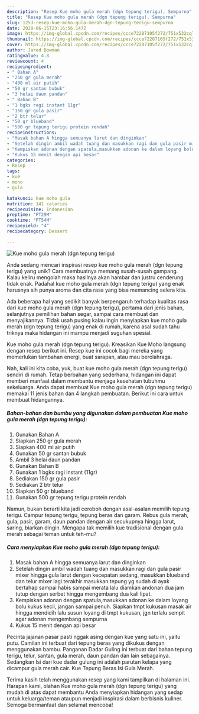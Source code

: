 ```yaml
---
description: "Resep Kue moho gula merah (dgn tepung terigu), Sempurna"
title: "Resep Kue moho gula merah (dgn tepung terigu), Sempurna"
slug: 1253-resep-kue-moho-gula-merah-dgn-tepung-terigu-sempurna
date: 2020-06-15T23:16:56.147Z
image: https://img-global.cpcdn.com/recipes/ccce72287105f272/751x532cq70/kue-moho-gula-merah-dgn-tepung-terigu-foto-resep-utama.jpg
thumbnail: https://img-global.cpcdn.com/recipes/ccce72287105f272/751x532cq70/kue-moho-gula-merah-dgn-tepung-terigu-foto-resep-utama.jpg
cover: https://img-global.cpcdn.com/recipes/ccce72287105f272/751x532cq70/kue-moho-gula-merah-dgn-tepung-terigu-foto-resep-utama.jpg
author: Jared Bowman
ratingvalue: 4.8
reviewcount: 4
recipeingredient:
- " Bahan A"
- "250 gr gula merah"
- "400 ml air putih"
- "50 gr santan bubuk"
- "3 helai daun pandan"
- " Bahan B"
- "1 bgks ragi instant 11gr"
- "150 gr gula pasir"
- "2 btr telur"
- "50 gr blueband"
- "500 gr tepung terigu protein rendah"
recipeinstructions:
- "Masak bahan A hingga semuanya larut dan dinginkan"
- "Setelah dingin ambil wadah tuang dan masukkan ragi dan gula pasir mixer hingga gula larut dengan kecepatan sedang, masukkan blueband dan telur mixer lagi.terakhir masukkan tepung yg sudah di ayak bertahap sampai habis sampai merata lalu diamkan andonan dua jam tutup dengan serbet hingga mengembang dua kali lipat."
- "Kempiskan adonan dengan spatula,masukkan adonan ke dalam loyang bolu kukus kecil, jangan sampai penuh. Siapkan tmpt kukusan masak air hingga mendidih lalu susun loyang di tmpt kukusan, jgn terlalu sempit agar adonan mengembang sempurna"
- "Kukus 15 menit dengan api besar"
categories:
- Resep
tags:
- kue
- moho
- gula

katakunci: kue moho gula 
nutrition: 141 calories
recipecuisine: Indonesian
preptime: "PT29M"
cooktime: "PT54M"
recipeyield: "4"
recipecategory: Dessert

---
```



![Kue moho gula merah (dgn tepung terigu)](https://img-global.cpcdn.com/recipes/ccce72287105f272/751x532cq70/kue-moho-gula-merah-dgn-tepung-terigu-foto-resep-utama.jpg)

Anda sedang mencari inspirasi resep kue moho gula merah (dgn tepung terigu) yang unik? Cara membuatnya memang susah-susah gampang. Kalau keliru mengolah maka hasilnya akan hambar dan justru cenderung tidak enak. Padahal kue moho gula merah (dgn tepung terigu) yang enak harusnya sih punya aroma dan cita rasa yang bisa memancing selera kita.

Ada beberapa hal yang sedikit banyak berpengaruh terhadap kualitas rasa dari kue moho gula merah (dgn tepung terigu), pertama dari jenis bahan, selanjutnya pemilihan bahan segar, sampai cara membuat dan menyajikannya. Tidak usah pusing kalau ingin menyiapkan kue moho gula merah (dgn tepung terigu) yang enak di rumah, karena asal sudah tahu triknya maka hidangan ini mampu menjadi suguhan spesial.

Kue moho gula merah (dgn tepung terigu). Kreasikan Kue Moho langsung dengan resep berikut ini. Resep kue ini cocok bagi mereka yang memerlukan tambahan energi, buat sarapan, atau mau berolahraga.


Nah, kali ini kita coba, yuk, buat kue moho gula merah (dgn tepung terigu) sendiri di rumah. Tetap berbahan yang sederhana, hidangan ini dapat memberi manfaat dalam membantu menjaga kesehatan tubuhmu sekeluarga. Anda dapat membuat Kue moho gula merah (dgn tepung terigu) memakai 11 jenis bahan dan 4 langkah pembuatan. Berikut ini cara untuk membuat hidangannya.

<!--inarticleads1-->

##### Bahan-bahan dan bumbu yang digunakan dalam pembuatan Kue moho gula merah (dgn tepung terigu):

1. Gunakan  Bahan A
1. Siapkan 250 gr gula merah
1. Siapkan 400 ml air putih
1. Gunakan 50 gr santan bubuk
1. Ambil 3 helai daun pandan
1. Gunakan  Bahan B
1. Gunakan 1 bgks ragi instant (11gr)
1. Sediakan 150 gr gula pasir
1. Sediakan 2 btr telur
1. Siapkan 50 gr blueband
1. Gunakan 500 gr tepung terigu protein rendah


Namun, bukan berarti kita jadi ceroboh dengan asal-asalan memilih tepung terigu. Campur tepung terigu, tepung beras dan garam. Rebus gula merah, gula, pasir, garam, daun pandan dengan air secukupnya hingga larut, saring, biarkan dingin. Mengapa tak memilih kue tradisional dengan gula merah sebagai teman untuk teh-mu? 

<!--inarticleads2-->

##### Cara menyiapkan Kue moho gula merah (dgn tepung terigu):

1. Masak bahan A hingga semuanya larut dan dinginkan
1. Setelah dingin ambil wadah tuang dan masukkan ragi dan gula pasir mixer hingga gula larut dengan kecepatan sedang, masukkan blueband dan telur mixer lagi.terakhir masukkan tepung yg sudah di ayak bertahap sampai habis sampai merata lalu diamkan andonan dua jam tutup dengan serbet hingga mengembang dua kali lipat.
1. Kempiskan adonan dengan spatula,masukkan adonan ke dalam loyang bolu kukus kecil, jangan sampai penuh. Siapkan tmpt kukusan masak air hingga mendidih lalu susun loyang di tmpt kukusan, jgn terlalu sempit agar adonan mengembang sempurna
1. Kukus 15 menit dengan api besar


Pecinta jajanan pasar pasti nggak asing dengan kue yang satu ini, yaitu putu. Camilan ini terbuat dari tepung beras yang dikukus dengan menggunakan bambu. Panganan Dadar Guling ini terbuat dari bahan tepung terigu, telur, santan, gula merah, daun pandan dan lain sebagainya. Sedangkan Isi dari kue dadar gulung ini adalah parutan kelapa yang dicampur gula merah cair. Kue Tepung Beras Isi Gula Merah. 

Terima kasih telah menggunakan resep yang kami tampilkan di halaman ini. Harapan kami, olahan Kue moho gula merah (dgn tepung terigu) yang mudah di atas dapat membantu Anda menyiapkan hidangan yang sedap untuk keluarga/teman ataupun menjadi inspirasi dalam berbisnis kuliner. Semoga bermanfaat dan selamat mencoba!
